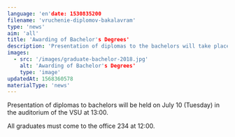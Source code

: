 ```yaml
---
language: 'en'date: 1530835200
filename: 'vruchenie-diplomov-bakalavram'
type: 'news'
aim: 'all'
title: 'Awarding of Bachelor's Degrees'
description: 'Presentation of diplomas to the bachelors will take place on 10 July (Tuesday)...'
images:
  - src: '/images/graduate-bachelor-2018.jpg'
    alt: 'Awarding of Bachelor's Degrees'
    type: 'image'
updatedAt: 1568360578
materialType: 'news'
---
```

Presentation of diplomas to bachelors will be held on July 10 (Tuesday) in the auditorium of the VSU at 13:00.

All graduates must come to the office 234 at 12:00.
